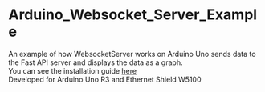 # Arduino_Websocket_Server_Example
An example of how WebsocketServer works on Arduino Uno sends data to the Fast API server and displays the data as a graph.
<br>
You can see the installation guide <a href="https://github.com/Whynot46/Arduino_Websocket_Server">here</a>
<br>
Developed for Arduino Uno R3 and Ethernet Shield W5100
